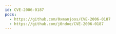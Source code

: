 ```yaml
---
id: CVE-2006-0187
pocs:
  - https://github.com/0xmanjoos/CVE-2006-0187
  - https://github.com/j0ndoe/CVE-2006-0187
---
```

